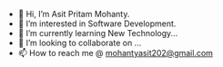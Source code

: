 - 👋 Hi, I’m Asit Pritam Mohanty.
- 👀 I’m interested in Software Development.
- 🌱 I’m currently learning New Technology...
- 💞️ I’m looking to collaborate on ...
- 📫 How to reach me @ mohantyasit202@gmail.com

<!---
asit831/asit831 is a ✨ special ✨ repository because its `README.md` (this file) appears on your GitHub profile.
You can click the Preview link to take a look at your changes.
--->
